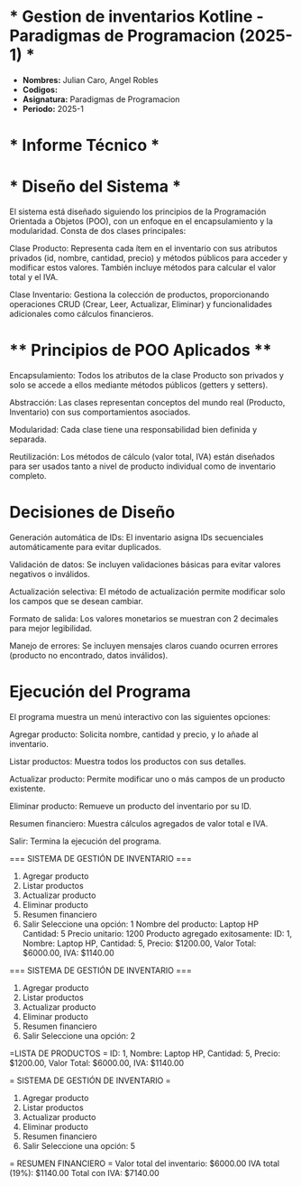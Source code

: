 #    * Gestion de inventarios Kotline - Paradigmas de Programacion (2025-1) *

- **Nombres:** Julian Caro, Angel Robles
- **Codigos:** 
- **Asignatura:** Paradigmas de Programacion
- **Periodo:** 2025-1

# * Informe Técnico *  
# * Diseño del Sistema *

El sistema está diseñado siguiendo los principios de la Programación Orientada a Objetos (POO), con un enfoque en el encapsulamiento y la modularidad. Consta de dos clases principales:

Clase Producto: Representa cada ítem en el inventario con sus atributos privados (id, nombre, cantidad, precio) y métodos públicos para acceder y modificar estos valores. También incluye métodos para calcular el valor total y el IVA.

Clase Inventario: Gestiona la colección de productos, proporcionando operaciones CRUD (Crear, Leer, Actualizar, Eliminar) y funcionalidades adicionales como cálculos financieros.

# ** Principios de POO Aplicados **
Encapsulamiento: Todos los atributos de la clase Producto son privados y solo se accede a ellos mediante métodos públicos (getters y setters).

Abstracción: Las clases representan conceptos del mundo real (Producto, Inventario) con sus comportamientos asociados.

Modularidad: Cada clase tiene una responsabilidad bien definida y separada.

Reutilización: Los métodos de cálculo (valor total, IVA) están diseñados para ser usados tanto a nivel de producto individual como de inventario completo.

# **Decisiones de Diseño**

Generación automática de IDs: El inventario asigna IDs secuenciales automáticamente para evitar duplicados.

Validación de datos: Se incluyen validaciones básicas para evitar valores negativos o inválidos.

Actualización selectiva: El método de actualización permite modificar solo los campos que se desean cambiar.

Formato de salida: Los valores monetarios se muestran con 2 decimales para mejor legibilidad.

Manejo de errores: Se incluyen mensajes claros cuando ocurren errores (producto no encontrado, datos inválidos).

# **Ejecución del Programa**

El programa muestra un menú interactivo con las siguientes opciones:

Agregar producto: Solicita nombre, cantidad y precio, y lo añade al inventario.

Listar productos: Muestra todos los productos con sus detalles.

Actualizar producto: Permite modificar uno o más campos de un producto existente.

Eliminar producto: Remueve un producto del inventario por su ID.

Resumen financiero: Muestra cálculos agregados de valor total e IVA.

Salir: Termina la ejecución del programa.

=== SISTEMA DE GESTIÓN DE INVENTARIO ===
1. Agregar producto
2. Listar productos
3. Actualizar producto
4. Eliminar producto
5. Resumen financiero
6. Salir
Seleccione una opción: 1
Nombre del producto: Laptop HP
Cantidad: 5
Precio unitario: 1200
Producto agregado exitosamente:
ID: 1, Nombre: Laptop HP, Cantidad: 5, Precio: $1200.00, Valor Total: $6000.00, IVA: $1140.00

=== SISTEMA DE GESTIÓN DE INVENTARIO ===
1. Agregar producto
2. Listar productos
3. Actualizar producto
4. Eliminar producto
5. Resumen financiero
6. Salir
Seleccione una opción: 2

=LISTA DE PRODUCTOS =
ID: 1, Nombre: Laptop HP, Cantidad: 5, Precio: $1200.00, Valor Total: $6000.00, IVA: $1140.00


= SISTEMA DE GESTIÓN DE INVENTARIO =
1. Agregar producto
2. Listar productos
3. Actualizar producto
4. Eliminar producto
5. Resumen financiero
6. Salir
Seleccione una opción: 5

= RESUMEN FINANCIERO =
Valor total del inventario: $6000.00
IVA total (19%): $1140.00
Total con IVA: $7140.00

